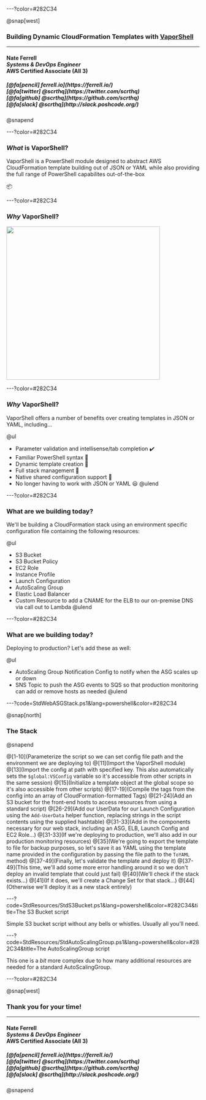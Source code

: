 ---?color=#282C34

@snap[west]
<h3>Building Dynamic CloudFormation Templates with <a href='https://vaporshell.io/'>VaporShell</a></h3>
<hr>
<h4>Nate Ferrell<br><i>Systems & DevOps Engineer</i><br>AWS Certified Associate (All 3)</h4>
<h5>[@fa[pencil] ferrell.io](https://ferrell.io/)<br>[@fa[twitter] @scrthq](https://twitter.com/scrthq)<br>[@fa[github] @scrthq](https://github.com/scrthq)<br>[@fa[slack] @scrthq](http://slack.poshcode.org/)</h5>
@snapend

---?color=#282C34

### _What_ is VaporShell?

VaporShell is a PowerShell module designed to abstract AWS CloudFormation template building out of JSON or YAML while also providing the full range of PowerShell capabilites out-of-the-box

📦

---?color=#282C34

### _Why_ VaporShell?

<img src="https://i.kym-cdn.com/entries/icons/facebook/000/022/978/yNlQWRM.jpg" width="400"/>

---?color=#282C34

### _Why_ VaporShell?

VaporShell offers a number of benefits over creating templates in JSON or YAML, including...

@ul
- Parameter validation and intellisense/tab completion ✔️
- Familiar PowerShell syntax 🤔
- Dynamic template creation 💪
- Full stack management 🚀
- Native shared configuration support 🤝
- No longer having to work with JSON or YAML 😃
@ulend

---?color=#282C34

### What are we building today?

We'll be building a CloudFormation stack using an environment specific configuration file containing the following resources:

@ul
- S3 Bucket
- S3 Bucket Policy
- EC2 Role
- Instance Profile
- Launch Configuration
- AutoScaling Group
- Elastic Load Balancer
- Custom Resource to add a CNAME for the ELB to our on-premise DNS via call out to Lambda
@ulend

---?color=#282C34

### What are we building today?


Deploying to production? Let's add these as well:

@ul
- AutoScaling Group Notification Config to notify when the ASG scales up or down
- SNS Topic to push the ASG events to SQS so that production monitoring can add or remove hosts as needed
@ulend

---?code=StdWebASGStack.ps1&lang=powershell&color=#282C34

@snap[north]
<h3>The Stack</h3>
@snapend

@[1-10](Parameterize the script so we can set config file path and the environment we are deploying to)
@[11](Import the VaporShell module)
@[13](Import the config at path with specified key. This also automatically sets the `$global:VSConfig` variable so it's accessible from other scripts in the same session)
@[15](Initialize a template object at the global scope so it's also accessible from other scripts)
@[17-19](Compile the tags from the config into an array of CloudFormation-formatted Tags)
@[21-24](Add an S3 bucket for the front-end hosts to access resources from using a standard script)
@[26-29](Add our UserData for our Launch Configuration using the `Add-UserData` helper function, replacing strings in the script contents using the supplied hashtable)
@[31-33](Add in the components necessary for our web stack, including an ASG, ELB, Launch Config and EC2 Role...)
@[31-33](If we're deploying to production, we'll also add in our production monitoring resources)
@[35](We're going to export the template to file for backup purposes, so let's save it as YAML using the template name provided in the configuration by passing the file path to the `ToYAML` method)
@[37-49](Finally, let's validate the template and deploy it)
@[37-49](This time, we'll add some more error handling around it so we don't deploy an invalid template that could just fail)
@[40](We'll check if the stack exists...)
@[41](If it does, we'll create a Change Set for that stack...)
@[44](Otherwise we'll deploy it as a new stack entirely)

---?code=StdResources/StdS3Bucket.ps1&lang=powershell&color=#282C34&title=The S3 Bucket script

Simple S3 bucket script without any bells or whistles. Usually all you'll need.

---?code=StdResources/StdAutoScalingGroup.ps1&lang=powershell&color=#282C34&title=The AutoScalingGroup script

This one is a _bit_ more complex due to how many additional resources are needed for a standard AutoScalingGroup.

---?color=#282C34

@snap[west]
<h3>Thank you for your time!</h3>
<hr>
<h4>Nate Ferrell<br><i>Systems & DevOps Engineer</i><br>AWS Certified Associate (All 3)</h4>
<h5>[@fa[pencil] ferrell.io](https://ferrell.io/)<br>[@fa[twitter] @scrthq](https://twitter.com/scrthq)<br>[@fa[github] @scrthq](https://github.com/scrthq)<br>[@fa[slack] @scrthq](http://slack.poshcode.org/)</h5>
@snapend
